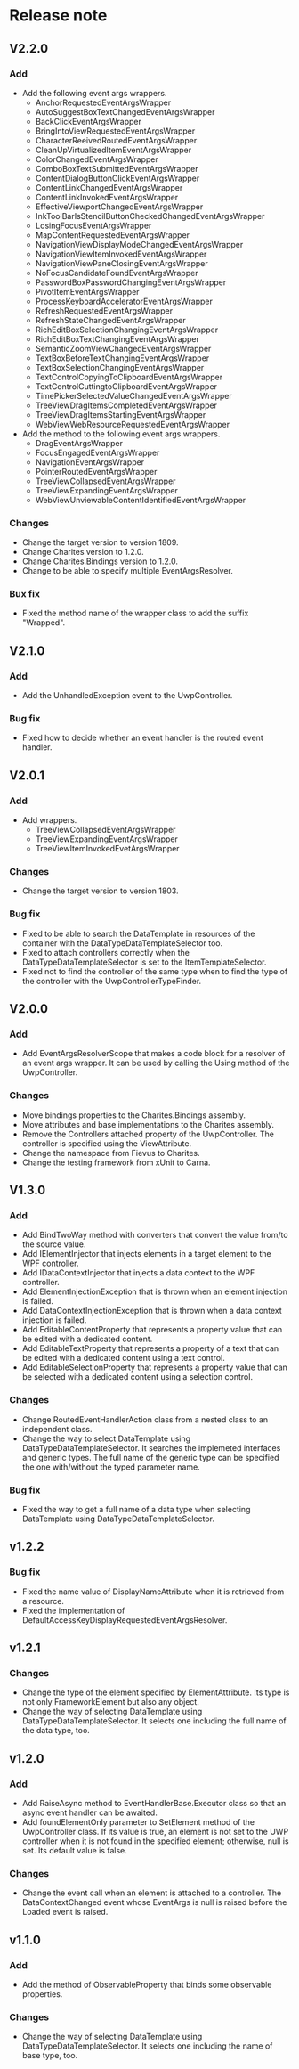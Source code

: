 # Release note

## V2.2.0

### Add

- Add the following event args wrappers.
  - AnchorRequestedEventArgsWrapper
  - AutoSuggestBoxTextChangedEventArgsWrapper
  - BackClickEventArgsWrapper
  - BringIntoViewRequestedEventArgsWrapper
  - CharacterReeivedRoutedEventArgsWrapper
  - CleanUpVirtualizedItemEventArgsWrapper
  - ColorChangedEventArgsWrapper
  - ComboBoxTextSubmittedEventArgsWrapper
  - ContentDialogButtonClickEventArgsWrapper
  - ContentLinkChangedEventArgsWrapper
  - ContentLinkInvokedEventArgsWrapper
  - EffectiveViewportChangedEventArgsWrapper
  - InkToolBarIsStencilButtonCheckedChangedEventArgsWrapper
  - LosingFocusEventArgsWrapper
  - MapContentRequestedEventArgsWrapper
  - NavigationViewDisplayModeChangedEventArgsWrapper
  - NavigationViewItemInvokedEventArgsWrapper
  - NavigationViewPaneClosingEventArgsWrapper
  - NoFocusCandidateFoundEventArgsWrapper
  - PasswordBoxPasswordChangingEventArgsWrapper
  - PivotItemEventArgsWrapper
  - ProcessKeyboardAcceleratorEventArgsWrapper
  - RefreshRequestedEventArgsWrapper
  - RefreshStateChangedEventArgsWrapper
  - RichEditBoxSelectionChangingEventArgsWrapper
  - RichEditBoxTextChangingEventArgsWrapper
  - SemanticZoomViewChangedEventArgsWrapper
  - TextBoxBeforeTextChangingEventArgsWrapper
  - TextBoxSelectionChangingEventArgsWrapper
  - TextControlCopyingToClipboardEventArgsWrapper
  - TextControlCuttingtoClipboardEventArgsWrapper
  - TimePickerSelectedValueChangedEventArgsWrapper
  - TreeViewDragItemsCompletedEventArgsWrapper
  - TreeViewDragItemsStartingEventArgsWrapper
  - WebViewWebResourceRequestedEventArgsWrapper
- Add the method to the following event args wrappers.
  - DragEventArgsWrapper
  - FocusEngagedEventArgsWrapper
  - NavigationEventArgsWrapper
  - PointerRoutedEventArgsWrapper
  - TreeViewCollapsedEventArgsWrapper
  - TreeViewExpandingEventArgsWrapper
  - WebViewUnviewableContentIdentifiedEventArgsWrapper

### Changes

- Change the target version to version 1809.
- Change Charites version to 1.2.0.
- Change Charites.Bindings version to 1.2.0.
- Change to be able to specify multiple EventArgsResolver.

### Bux fix

- Fixed the method name of the wrapper class to add the suffix "Wrapped".

## V2.1.0

### Add

- Add the UnhandledException event to the UwpController.

### Bug fix

- Fixed how to decide whether an event handler is the routed event handler.

## V2.0.1

### Add

- Add wrappers.
  - TreeViewCollapsedEventArgsWrapper
  - TreeViewExpandingEventArgsWrapper
  - TreeViewItemInvokedEvetArgsWrapper

### Changes

- Change the target version to version 1803.

### Bug fix

- Fixed to be able to search the DataTemplate in resources of the container with the DataTypeDataTemplateSelector too.
- Fixed to attach controllers correctly when the DataTypeDataTemplateSelector is set to the ItemTemplateSelector.
- Fixed not to find the controller of the same type when to find the type of the controller with the UwpControllerTypeFinder.

## V2.0.0

### Add

- Add EventArgsResolverScope that makes a code block for a resolver of an event args wrapper. It can be used by calling the Using method of the UwpController.

### Changes

- Move bindings properties to the Charites.Bindings assembly.
- Move attributes and base implementations to the Charites assembly.
- Remove the Controllers attached property of the UwpController. The controller is specified using the ViewAttribute.
- Change the namespace from Fievus to Charites.
- Change the testing framework from xUnit to Carna.

## V1.3.0

### Add

- Add BindTwoWay method with converters that convert the value from/to the source value.
- Add IElementInjector that injects elements in a target element to the WPF controller.
- Add IDataContextInjector that injects a data context to the WPF controller.
- Add ElementInjectionException that is thrown when an element injection is failed.
- Add DataContextInjectionException that is thrown when a data context injection is failed.
- Add EditableContentProperty that represents a property value that can be edited with a dedicated content.
- Add EditableTextProperty that represents a property of a text that can be edited with a dedicated content using a text control.
- Add EditableSelectionProperty that represents a property value that can be selected with a dedicated content using a selection control.

### Changes

- Change RoutedEventHandlerAction class from a nested class to an independent class.
- Change the way to select DataTemplate using DataTypeDataTemplateSelector. It searches the implemeted interfaces and generic types. The full name of the generic type can be specified the one with/without the typed parameter name.

### Bug fix

- Fixed the way to get a full name of a data type when selecting DataTemplate using DataTypeDataTemplateSelector.

## v1.2.2

### Bug fix

- Fixed the name value of DisplayNameAttribute when it is retrieved from a resource.
- Fixed the implementation of DefaultAccessKeyDisplayRequestedEventArgsResolver.

## v1.2.1

### Changes

- Change the type of the element specified by ElementAttribute. Its type is not only FrameworkElement but also any object.
- Change the way of selecting DataTemplate using DataTypeDataTemplateSelector. It selects one including the full name of the data type, too.

## v1.2.0

### Add

- Add RaiseAsync method to EventHandlerBase.Executor class so that an async event handler can be awaited.
- Add foundElementOnly parameter to SetElement method of the UwpController class. If its value is true, an element is not set to the UWP controller when it is not found in the specified element; otherwise, null is set. Its default value is false.

### Changes

- Change the event call when an element is attached to a controller. The DataContextChanged event whose EventArgs is null is raised before the Loaded event is raised.

## v1.1.0

### Add

- Add the method of ObservableProperty that binds some observable properties.

### Changes

- Change the way of selecting DataTemplate using DataTypeDataTemplateSelector. It selects one including the name of base type, too.
